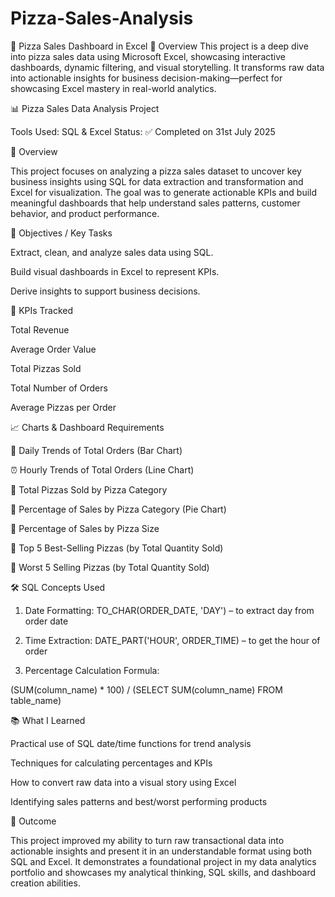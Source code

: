# Pizza-Sales-Analysis
🍕 Pizza Sales Dashboard in Excel 
📌 Overview This project is a deep dive into pizza sales data using Microsoft Excel, showcasing interactive dashboards, dynamic filtering, and visual storytelling. It transforms raw data into actionable insights for business decision-making—perfect for showcasing Excel mastery in real-world analytics.

📊  Pizza Sales Data Analysis Project

Tools Used: SQL & Excel
Status: ✅ Completed on 31st July 2025

🧾 Overview

This project focuses on analyzing a pizza sales dataset to uncover key business insights using SQL for data extraction and transformation and Excel for visualization. The goal was to generate actionable KPIs and build meaningful dashboards that help understand sales patterns, customer behavior, and product performance.


🧠 Objectives / Key Tasks

Extract, clean, and analyze sales data using SQL.

Build visual dashboards in Excel to represent KPIs.

Derive insights to support business decisions.


📌 KPIs Tracked

Total Revenue

Average Order Value

Total Pizzas Sold

Total Number of Orders

Average Pizzas per Order


📈 Charts & Dashboard Requirements

📅 Daily Trends of Total Orders (Bar Chart)

⏰ Hourly Trends of Total Orders (Line Chart)

🍕 Total Pizzas Sold by Pizza Category

🧀 Percentage of Sales by Pizza Category (Pie Chart)

🍕 Percentage of Sales by Pizza Size

🥇 Top 5 Best-Selling Pizzas (by Total Quantity Sold)

🥄 Worst 5 Selling Pizzas (by Total Quantity Sold)


🛠 SQL Concepts Used

1. Date Formatting:
TO_CHAR(ORDER_DATE, 'DAY') – to extract day from order date


2. Time Extraction:
DATE_PART('HOUR', ORDER_TIME) – to get the hour of order


3. Percentage Calculation Formula:

(SUM(column_name) * 100) / 
(SELECT SUM(column_name) FROM table_name)


📚 What I Learned

Practical use of SQL date/time functions for trend analysis

Techniques for calculating percentages and KPIs

How to convert raw data into a visual story using Excel

Identifying sales patterns and best/worst performing products


🚀 Outcome

This project improved my ability to turn raw transactional data into actionable insights and present it in an understandable format using both SQL and Excel. It demonstrates a foundational project in my data analytics portfolio and showcases my analytical thinking, SQL skills, and dashboard creation abilities.
